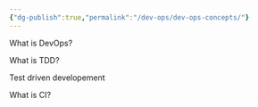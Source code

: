 ```yaml
---
{"dg-publish":true,"permalink":"/dev-ops/dev-ops-concepts/"}
---
```


What is DevOps?

What is TDD?

Test driven developement

What is CI?


